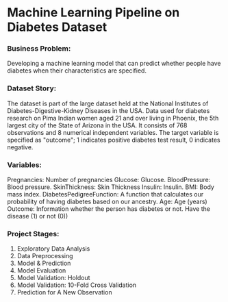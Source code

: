 # Machine Learning Pipeline on Diabetes Dataset

### Business Problem:

Developing a machine learning model that can predict whether people have diabetes when their characteristics are specified.

### Dataset Story:

The dataset is part of the large dataset held at the National Institutes of Diabetes-Digestive-Kidney Diseases in the USA. Data used for diabetes research on Pima Indian women aged 21 and over living in Phoenix, the 5th largest city of the State of Arizona in the USA. It consists of 768 observations and 8 numerical independent variables. The target variable is specified as "outcome"; 1 indicates positive diabetes test result, 0 indicates negative.

### Variables:

Pregnancies: Number of pregnancies Glucose: Glucose. BloodPressure: Blood pressure. SkinThickness: Skin Thickness Insulin: Insulin. BMI: Body mass index. DiabetesPedigreeFunction: A function that calculates our probability of having diabetes based on our ancestry. Age: Age (years) Outcome: Information whether the person has diabetes or not. Have the disease (1) or not (0))

### Project Stages:

1. Exploratory Data Analysis
2. Data Preprocessing
3. Model & Prediction
4. Model Evaluation
5. Model Validation: Holdout
6. Model Validation: 10-Fold Cross Validation
7. Prediction for A New Observation

